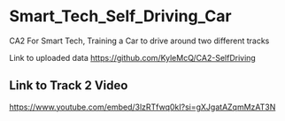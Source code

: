 # Smart_Tech_Self_Driving_Car
CA2 For Smart Tech, Training a Car to drive around two different tracks

Link to uploaded data 
https://github.com/KyleMcQ/CA2-SelfDriving

## Link to Track 2 Video
https://www.youtube.com/embed/3lzRTfwq0kI?si=gXJgatAZqmMzAT3N
